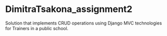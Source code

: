 # DimitraTsakona_assignment2

Solution that implements CRUD operations using Django MVC technologies for Trainers in a public school.
